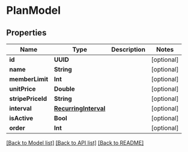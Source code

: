 # PlanModel

## Properties
Name | Type | Description | Notes
------------ | ------------- | ------------- | -------------
**id** | **UUID** |  | [optional] 
**name** | **String** |  | [optional] 
**memberLimit** | **Int** |  | [optional] 
**unitPrice** | **Double** |  | [optional] 
**stripePriceId** | **String** |  | [optional] 
**interval** | [**RecurringInterval**](RecurringInterval.md) |  | [optional] 
**isActive** | **Bool** |  | [optional] 
**order** | **Int** |  | [optional] 

[[Back to Model list]](../README.md#documentation-for-models) [[Back to API list]](../README.md#documentation-for-api-endpoints) [[Back to README]](../README.md)


